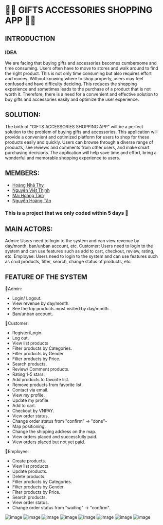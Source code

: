 # 🎀🎀 GIFTS ACCESSORIES SHOPPING APP 🎀🎀
## INTRODUCTION
### IDEA
We are facing that buying gifts and accessories becomes cumbersome and time consuming. Users often have to move to stores and walk around to find the right product. This is not only time consuming but also requires effort and money. Without knowing where to shop properly, users may feel confused and have difficulty deciding. This reduces the shopping experience and sometimes leads to the purchase of a product that is not worth it. Therefore, there is a need for a convenient and effective solution to buy gifts and accessories easily and optimize the user experience.

## SOLUTION:
The birth of "GIFTS ACCESSORIES SHOPPING APP" will be a perfect solution to the problem of buying gifts and accessories. This application will provide a convenient and optimized platform for users to shop for these products easily and quickly. Users can browse through a diverse range of products, see reviews and comments from other users, and make smart purchasing decisions. The application will help save time and effort, bring a wonderful and memorable shopping experience to users.

## MEMBERS:
- [Hoàng Nhã Thy](https://www.facebook.com/OrieSocuteee)
- [Nguyễn Viết Thịnh](https://www.facebook.com/Koulse)
- [Mai Hoàng Tâm](https://www.facebook.com/profile.php?id=100014524593023)
- [Nguyễn Hoàng Tân](https://www.facebook.com/hoangtan24122000)
  
### This is a project that we only coded within 5 days 🎀

 ## MAIN ACTORS:
Admin: Users need to login to the system and can view revenue by day/month, ban/unban account, etc.
Customer: Users need to login to the system and can use features such as add to cart, checkout, review, rating, etc.
Employee: Users need to login to the system and can use features such as crud products, filter, search, change status of products, etc.

 ## FEATURE OF THE SYSTEM
🌸Admin:
- Login/ Logout.
- View revenue by day/month.
- See the top products most visited by day/month.
- Ban/unban account.

🌸Customer:
- Register/Login.
- Log out.
- View list products
- Filter products by Categories.
- Filter products by Gender.
- Filter products by Price.
- Search products.
- Review/ Comment products.
- Rating 1-5 stars.
- Add products to favorite list.
- Remove products from favorite list.
- Contact via email.
- View my profile.
- Update my profile.
- Add to cart.
- Checkout by VNPAY.
- View order status.
- Change order status from "confirm" -> "done"- 
- Map positioning.
- Change the shipping address on the map.
- View orders placed and successfully paid.
- View orders placed but not yet paid.

🌸Employee:
- Create products.
- View list products
- Update products.
- Delete products.
- Filter products by Categories.
- Filter products by Gender.
- Filter products by Price.
- Search products.
- View order status.
- Change order status from "waiting" -> "confirm".

![image](https://github.com/thynhacute/gifts-accessories-shopping-app-react-native/assets/77708167/26075095-c87d-46cb-9c31-8e523ec9caf7)
![image](https://github.com/thynhacute/gifts-accessories-shopping-app-react-native/assets/77708167/4952d64f-85d0-4573-85c4-c9b817eda67c)
![image](https://github.com/thynhacute/gifts-accessories-shopping-app-react-native/assets/77708167/b00c8d86-b345-4e56-9486-9facf78f911b)
![image](https://github.com/thynhacute/gifts-accessories-shopping-app-react-native/assets/77708167/cbfc0e77-71bc-4e61-9ffc-785dfa1a23d0)
![image](https://github.com/thynhacute/gifts-accessories-shopping-app-react-native/assets/77708167/b0759b02-f192-45c3-b788-af446e5374ec)
![image](https://github.com/thynhacute/gifts-accessories-shopping-app-react-native/assets/77708167/982d1706-428c-44aa-ba6d-603162e40137)
![image](https://github.com/thynhacute/gifts-accessories-shopping-app-react-native/assets/77708167/9f75312c-c378-4f28-abac-43b1e0280083)
![image](https://github.com/thynhacute/gifts-accessories-shopping-app-react-native/assets/77708167/2818d7b4-d8d6-4f91-b5ac-402baff4670b)



